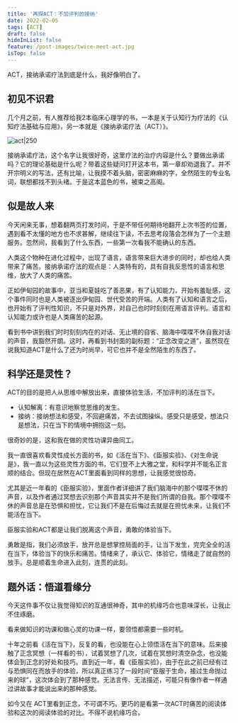 ```yaml
---
title: '再探ACT：不加评判的接纳'
date: 2022-02-05
tags: [ACT]
draft: false
hideInList: false
feature: /post-images/twice-meet-act.jpg
isTop: false
---
```


ACT，接纳承诺疗法到底是什么，我好像明白了。

<!--more-->


## 初见不识君

几个月之前，有人推荐给我2本临床心理学的书，一本是关于认知行为疗法的《认知疗法基础与应用》，另一本就是《接纳承诺疗法（ACT）》。

![act|250](2022act-small.jpeg)

接纳承诺疗法，这个名字让我很好奇，这里疗法的治疗内容是什么？要做出承诺吗？它的理论基础是什么呢？带着这些疑问打开这本书，第一章却劝退我了。并不开宗明义的写法，还有比喻，让我摸不着头脑，密密麻麻的字，全然陌生的专业名词，联想都找不到头绪。于是这本蓝色的书，被束之高阁。

## 似是故人来

今天闲来无事，想着翻两页打发时间，于是不带任何期待地翻开上次书签的位置，遇到看不太懂的地方也不求甚解，继续往下读，不去思考段落会怎样为了一个主题服务。忽然间，我看到了什么东西，一些第一次看我不能确认的东西。

人类这个物种在进化过程中，出现了语言，语言带来巨大进步的同时，却也给人类带来了痛苦。接纳承诺疗法的观点是：人类特有的，具有自我反思性的语言和思维，放大了人类的痛苦。

正如伊甸园的故事中，亚当和夏娃吃了善恶果，有了认知能力，开始有羞耻感，这个事件同时也是人类被逐出伊甸园、世代受苦的开端。人类有了认知和语言之后，也开始有了评判性知识，不只是对外界，对自己也时时刻刻在用语言评判。语言和认知能力或许也是人类痛苦的起源。

看到书中讲到我们时时刻刻内在的对话、无止境的自省、脑海中喋喋不休自我对话的声音，我豁然开朗。这时，再看到书封面的副标题：“正念改变之道”，虽然现在说我知道ACT是什么了还为时尚早，可它也并不是全然陌生的东西了。

## 科学还是灵性？

ACT的目的是把人从思维中解放出来，直接体验生活，不加评判的活在当下。

- 认知解离：有意识地察觉思维的发生。
- 接纳：接纳想法和感受，不回避痛苦，不去试图操纵。感受只是感受，想法只是想法，只在当下的情境中拥抱这一刻。

很奇妙的是，这和我在做的灵性功课异曲同工。

我一直很喜欢看灵性成长方面的书，如《活在当下》、《臣服实验》、《对生命说是》，我一直以为这些灵性方面的书，它们登不上大雅之堂，和科学并不能名正言顺的结合。但现在居然在ACT里面看到同样的思想，让我感觉很惊奇。

尤其是近一年看的《臣服实验》，里面作者详细讲了我们脑海中的那个喋喋不休的声音，以及作者通过冥想去识别那个声音其实并不是我们所谓的自我。那个喋喋不休的声音总是在恐惧和担忧，它让我们不是在后悔过去就是在担忧未来，让我们不能活在当下。

臣服实验和ACT都是让我们脱离这个声音，勇敢的体验当下。

勇敢是指，我们必须放手，放开总是想掌控局面的手，让当下发生，完完全全的活在当下，体验当下的快乐和痛苦。情绪来了，承认它、体验它，情绪走了就自然的放手。总是顺着生命进入此刻，连贯的此刻。

## 题外话：悟道看缘分

今天这件事不仅让我觉得知识的互通很神奇，其中的机缘巧合也意味深长，让我止不住琢磨。

看来做知识的功课和做心灵的功课一样，要领悟都需要一些时机。

十年之前看《活在当下》，反复的看，也没能在心上领悟活在当下的意味。后来接触了正念冥想（一样看的书），试着冥想了几次，试着在冥想时清空杂念，也没能体会到正念的好处和技巧。直到近一年，看《臣服实验》，由于在此之前已经有过与恐惧同在而放手的体验，所以真正练习了一段时间“臣服于生命，接过生命抛过来的球”，这次体会到了那种感觉。无法言传、无法描述，可能只有像作者一样通过讲故事才能说出来的那种感觉。

如今又在 ACT里看到正念，不可谓不巧。更巧的是看第一次ACT时痛苦的阅读体验和这次的阅读体验的对比。不得不说机缘巧合。